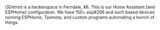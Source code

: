 i3Detroit is a hackerspace in Ferndale, MI. This is our Home Assistant (and ESPHome) configuration. We have 150+ esp8266 and such based devices running ESPHome, Tasmota, and custom programs automating a bunch of things.
